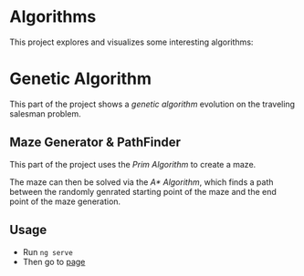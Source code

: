 # Algorithms

This project explores and visualizes some interesting  algorithms:

# Genetic Algorithm

This part of the project shows a _genetic algorithm_ evolution on the traveling salesman problem. 

## Maze Generator & PathFinder

This part of the project uses the _Prim Algorithm_ to create a maze.

The maze can then be solved via the _A* Algorithm_, which finds a path between the randomly genrated starting point of the maze and the end point of the maze generation.

## Usage
* Run  `ng serve`
*  Then go to [page](http://localhost:4200)
